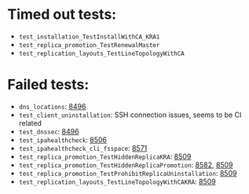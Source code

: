 # Timed out tests:
- `test_installation_TestInstallWithCA_KRA1` 
- `test_replica_promotion_TestRenewalMaster` 
- `test_replication_layouts_TestLineTopologyWithCA` 
# Failed tests:
- `dns_locations`: [8496](https://pagure.io/freeipa/issue/8496)
- `test_client_uninstallation`: SSH connection issues, seems to be CI related
- `test_dnssec`: [8496](https://pagure.io/freeipa/issue/8496)
- `test_ipahealthcheck`: [8506](https://pagure.io/freeipa/issue/8506)
- `test_ipahealthcheck_cli_fsspace`: [8571](https://pagure.io/freeipa/issue/8571)
- `test_replica_promotion_TestHiddenReplicaKRA`: [8509](https://pagure.io/freeipa/issue/8509)
- `test_replica_promotion_TestHiddenReplicaPromotion`: [8582](https://pagure.io/freeipa/issue/8582), [8509](https://pagure.io/freeipa/issue/8509)
- `test_replica_promotion_TestProhibitReplicaUninstallation`: [8509](https://pagure.io/freeipa/issue/8509)
- `test_replication_layouts_TestLineTopologyWithCAKRA`: [8509](https://pagure.io/freeipa/issue/8509)
